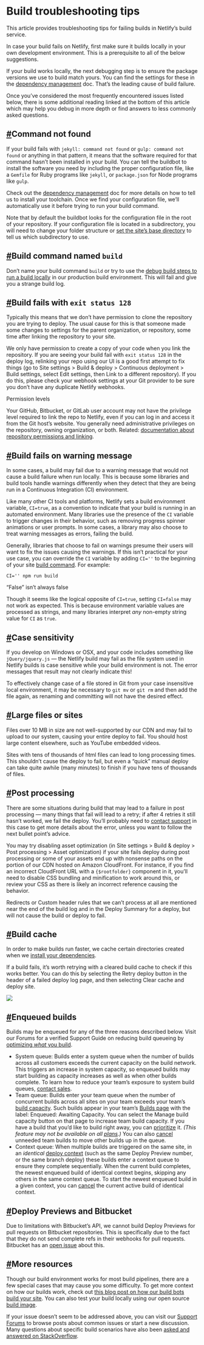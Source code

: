 Build troubleshooting tips
==========================

This article provides troubleshooting tips for failing builds in Netlify’s build service.

In case your build fails on Netlify, first make sure it builds locally in your own development environment. This is a prerequisite to all of the below suggestions.

If your build works locally, the next debugging step is to ensure the package versions we use to build match yours. You can find the settings for these in the [dependency management](https://docs.netlify.com/configure-builds/manage-dependencies/) doc. That’s the leading cause of build failure.

Once you’ve considered the most frequently encountered issues listed below, there is some additional reading linked at the bottom of this article which may help you debug in more depth or find answers to less commonly asked questions.

[\#](https://docs.netlify.com/configure-builds/troubleshooting-tips/?_ga=2.84803921.938315912.1639898242-345723907.1639767886#command-not-found)Command not found
-----------------------------------------------------------------------------------------------------------------------------------------------------------------

If your build fails with `jekyll: command not found` or `gulp: command not found` or anything in that pattern, it means that the software required for that command hasn’t been installed in your build. You can tell the buildbot to install the software you need by including the proper configuration file, like a `Gemfile` for Ruby programs like `jekyll`, or `package.json` for Node programs like `gulp`.

Check out the [dependency management](https://docs.netlify.com/configure-builds/manage-dependencies/) doc for more details on how to tell us to install your toolchain. Once we find your configuration file, we’ll automatically use it before trying to run your build command.

Note that by default the buildbot looks for the configuration file in the root of your repository. If your configuration file is located in a subdirectory, you will need to change your folder structure or [set the site’s base directory](https://docs.netlify.com/configure-builds/get-started/#basic-build-settings) to tell us which subdirectory to use.

[\#](https://docs.netlify.com/configure-builds/troubleshooting-tips/?_ga=2.84803921.938315912.1639898242-345723907.1639767886#build-command-named-build)Build command named `build`
-----------------------------------------------------------------------------------------------------------------------------------------------------------------------------------

Don’t name your build command `build` or try to use the [debug build steps to run a build locally](https://github.com/netlify/build-image#running-locally) in our production build environment. This will fail and give you a strange build log.

[\#](https://docs.netlify.com/configure-builds/troubleshooting-tips/?_ga=2.84803921.938315912.1639898242-345723907.1639767886#build-fails-with-exit-status-128)Build fails with `exit status 128`
-------------------------------------------------------------------------------------------------------------------------------------------------------------------------------------------------

Typically this means that we don’t have permission to clone the repository you are trying to deploy. The usual cause for this is that someone made some changes to settings for the parent organization, or repository, some time after linking the repository to your site.

We only have permission to create a copy of your code when you link the repository. If you are seeing your build fail with `exit status 128` in the deploy log, relinking your repo using our UI is a good first attempt to fix things (go to Site settings &gt; Build & deploy &gt; Continuous deployment &gt; Build settings, select Edit settings, then Link to a different repository). If you do this, please check your webhook settings at your Git provider to be sure you don’t have any duplicate Netlify webhooks.

Permission levels

Your GitHub, Bitbucket, or GitLab user account may not have the privilege level required to link the repo to Netlify, even if you can log in and access it from the Git host’s website. You generally need administrative privileges on the repository, owning organization, or both. Related: [documentation about repository permissions and linking](https://docs.netlify.com/configure-builds/repo-permissions-linking/).

[\#](https://docs.netlify.com/configure-builds/troubleshooting-tips/?_ga=2.84803921.938315912.1639898242-345723907.1639767886#build-fails-on-warning-message)Build fails on warning message
-------------------------------------------------------------------------------------------------------------------------------------------------------------------------------------------

In some cases, a build may fail due to a warning message that would not cause a build failure when run locally. This is because some libraries and build tools handle warnings differently when they detect that they are being run in a Continuous Integration (CI) environment.

Like many other CI tools and platforms, Netlify sets a build environment variable, `CI=true`, as a convention to indicate that your build is running in an automated environment. Many libraries use the presence of the `CI` variable to trigger changes in their behavior, such as removing progress spinner animations or user prompts. In some cases, a library may also choose to treat warning messages as errors, failing the build.

Generally, libraries that choose to fail on warnings presume their users will want to fix the issues causing the warnings. If this isn’t practical for your use case, you can override the `CI` variable by adding `CI=''` to the beginning of your site [build command](https://docs.netlify.com/configure-builds/get-started/#basic-build-settings). For example:

    CI='' npm run build

“False” isn’t always false

Though it seems like the logical opposite of `CI=true`, setting `CI=false` may not work as expected. This is because environment variable values are processed as strings, and many libraries interpret *any* non-empty string value for `CI` as `true`.

[\#](https://docs.netlify.com/configure-builds/troubleshooting-tips/?_ga=2.84803921.938315912.1639898242-345723907.1639767886#case-sensitivity)Case sensitivity
---------------------------------------------------------------------------------------------------------------------------------------------------------------

If you develop on Windows or OSX, and your code includes something like `jQuery/jquery.js` — the Netlify build may fail as the file system used in Netlify builds is case sensitive while your build environment is not. The error messages that result may not clearly indicate this!

To effectively change case of a file stored in Git from your case insensitive local environment, it may be necessary to `git mv` or `git rm` and then add the file again, as renaming and committing will not have the desired effect.

[\#](https://docs.netlify.com/configure-builds/troubleshooting-tips/?_ga=2.84803921.938315912.1639898242-345723907.1639767886#large-files-or-sites)Large files or sites
-----------------------------------------------------------------------------------------------------------------------------------------------------------------------

Files over 10 MB in size are not well-supported by our CDN and may fail to upload to our system, causing your entire deploy to fail. You should host large content elsewhere, such as YouTube embedded videos.

Sites with tens of thousands of html files can lead to long processing times. This shouldn’t cause the deploy to fail, but even a “quick” manual deploy can take quite awhile (many minutes) to finish if you have tens of thousands of files.

[\#](https://docs.netlify.com/configure-builds/troubleshooting-tips/?_ga=2.84803921.938315912.1639898242-345723907.1639767886#post-processing)Post processing
-------------------------------------------------------------------------------------------------------------------------------------------------------------

There are some situations during build that may lead to a failure in post processing — many things that fail will lead to a retry; if after 4 retries it still hasn’t worked, we fail the deploy. You’ll probably need to [contact support](https://www.netlify.com/support/) in this case to get more details about the error, unless you want to follow the next bullet point’s advice.

You may try disabling asset optimization (in Site settings &gt; Build & deploy &gt; Post processing &gt; Asset optimization) if your site fails deploy during post processing or some of your assets end up with nonsense paths on the portion of our CDN hosted on Amazon CloudFront. For instance, if you find an incorrect CloudFront URL with a `{$rootfolder}` component in it, you’ll need to disable CSS bundling and minification to work around this, or review your CSS as there is likely an incorrect reference causing the behavior.

Redirects or Custom header rules that we can’t process at all are mentioned near the end of the build log and in the Deploy Summary for a deploy, but will not cause the build or deploy to fail.

[\#](https://docs.netlify.com/configure-builds/troubleshooting-tips/?_ga=2.84803921.938315912.1639898242-345723907.1639767886#build-cache)Build cache
-----------------------------------------------------------------------------------------------------------------------------------------------------

In order to make builds run faster, we cache certain directories created when we [install your dependencies](https://docs.netlify.com/configure-builds/manage-dependencies/#dependency-cache).

If a build fails, it’s worth retrying with a cleared build cache to check if this works better. You can do this by selecting the Retry deploy button in the header of a failed deploy log page, and then selecting Clear cache and deploy site.

![](https://d33wubrfki0l68.cloudfront.net/6b862d5d0fe47bb42d9c0582f25dec8d7f47e4b5/00d94/images/configure-builds-retry-deploy-dropdown.png)

[\#](https://docs.netlify.com/configure-builds/troubleshooting-tips/?_ga=2.84803921.938315912.1639898242-345723907.1639767886#enqueued-builds)Enqueued builds
-------------------------------------------------------------------------------------------------------------------------------------------------------------

Builds may be enqueued for any of the three reasons described below. Visit our Forums for a verified Support Guide on reducing build queueing by [optimizing *what* you build](https://answers.netlify.com/t/common-issue-how-can-i-optimize-my-netlify-build-time/3907).

-   System queue: Builds enter a system queue when the number of builds across all customers exceeds the current capacity on the build network. This triggers an increase in system capacity, so enqueued builds may start building as capacity increases as well as when other builds complete. To learn how to reduce your team’s exposure to system build queues, [contact sales](https://www.netlify.com/enterprise/contact/).
-   Team queue: Builds enter your team queue when the number of concurrent builds across all sites on your team exceeds your team’s [build capacity](https://docs.netlify.com/accounts-and-billing/billing/#builds-usage). Such builds appear in your team’s [Builds page](https://docs.netlify.com/monitor-sites/monitor-builds/) with the label: Enqueued: Awaiting Capacity. You can select the Manage build capacity button on that page to increase team build capacity. If you have a build that you’d like to build right away, you can [prioritize](https://docs.netlify.com/monitor-sites/monitor-builds/#prioritize-a-build) it. *(This feature may not be available on all [plans](https://www.netlify.com/pricing/).)* You can also [cancel](https://docs.netlify.com/site-deploys/manage-deploys/#cancel-a-deploy) unneeded team builds to move other builds up in the queue.
-   Context queue: When multiple builds are triggered on the same site, in an *identical* [deploy context](https://docs.netlify.com/site-deploys/overview/#deploy-contexts) (such as the same Deploy Preview number, or the same branch deploy) these builds enter a context queue to ensure they complete sequentially. When the current build completes, the newest enqueued build of identical context begins, skipping any others in the same context queue. To start the newest enqueued build in a given context, you can [cancel](https://docs.netlify.com/site-deploys/manage-deploys/#cancel-a-deploy) the current active build of identical context.

[\#](https://docs.netlify.com/configure-builds/troubleshooting-tips/?_ga=2.84803921.938315912.1639898242-345723907.1639767886#deploy-previews-and-bitbucket)Deploy Previews and Bitbucket
-----------------------------------------------------------------------------------------------------------------------------------------------------------------------------------------

Due to limitations with Bitbucket’s API, we cannot build Deploy Previews for pull requests on Bitbucket repositories. This is specifically due to the fact that they do not send complete refs in their webhooks for pull requests. Bitbucket has an [open issue](https://bitbucket.org/site/master/issues/5814/refify-pull-requests-by-making-them-a-ref) about this.

[\#](https://docs.netlify.com/configure-builds/troubleshooting-tips/?_ga=2.84803921.938315912.1639898242-345723907.1639767886#more-resources)More resources
-----------------------------------------------------------------------------------------------------------------------------------------------------------

Though our build environment works for most build pipelines, there are a few special cases that may cause you some difficulty. To get more context on how our builds work, check out [this blog post on how our build bots build your site](https://www.netlify.com/blog/2016/10/18/how-our-build-bots-build-sites/). You can also test your build locally using our open source [build image](https://github.com/netlify/build-image).

If your issue doesn’t seem to be addressed above, you can visit our [Support Forums](https://answers.netlify.com/categories) to browse posts about common issues or start a new discussion. Many questions about specific build scenarios have also been [asked and answered on StackOverflow](https://stackoverflow.com/questions/tagged/netlify).
